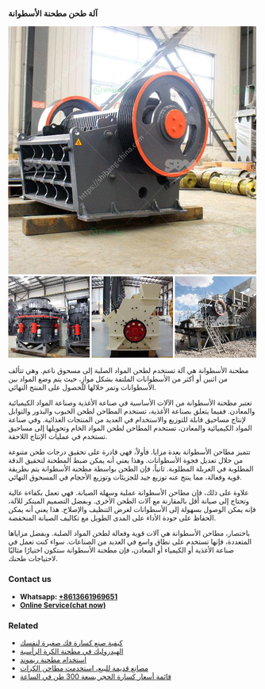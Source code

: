<h3>آلة طحن مطحنة الأسطوانة</h3><img src='1701746344.jpg' alt=''><p>مطحنة الأسطوانة هي آلة تستخدم لطحن المواد الصلبة إلى مسحوق ناعم. وهي تتألف من اثنين أو أكثر من الأسطوانات الملتفة بشكل موازٍ، حيث يتم وضع المواد بين الأسطوانات وتمر خلالها للحصول على المنتج النهائي.</p><p>تعتبر مطحنة الأسطوانة من الآلات الأساسية في صناعة الأغذية وصناعة المواد الكيميائية والمعادن. ففيما يتعلق بصناعة الأغذية، تستخدم المطاحن لطحن الحبوب والبذور والتوابل لإنتاج مساحيق قابلة للتوزيع والاستخدام في العديد من المنتجات الغذائية. وفي صناعة المواد الكيميائية والمعادن، تستخدم المطاحن لطحن المواد الخام وتحويلها إلى مساحيق تستخدم في عمليات الإنتاج اللاحقة.</p><p>تتميز مطاحن الأسطوانة بعدة مزايا. فأولاً، فهي قادرة على تحقيق درجات طحن متنوعة من خلال تعديل فجوة الأسطوانات. وهذا يعني أنه يمكن ضبط المطحنة لتحقيق الدقة المطلوبة في الغربلة المطلوبة. ثانياً، فإن الطحن بواسطة مطحنة الأسطوانة يتم بطريقة قوية وفعالة، مما ينتج عنه توزيع جيد للجزيئات وتوزيع الأحجام في المسحوق النهائي.</p><p>علاوة على ذلك، فإن مطاحن الأسطوانة عملية وسهلة الصيانة. فهي تعمل بكفاءة عالية وتحتاج إلى صيانة أقل بالمقارنة مع آلات الطحن الأخرى. وبفضل التصميم المبتكر للآلة، فإنه يمكن الوصول بسهولة إلى الأسطوانات لغرض التنظيف والإصلاح. هذا يعني أنه يمكن الحفاظ على جودة الأداء على المدى الطويل مع تكاليف الصيانة المنخفضة.</p><p>باختصار، مطاحن الأسطوانة هي آلات قوية وفعالة لطحن المواد الصلبة. وبفضل مزاياها المتعددة، فإنها تستخدم على نطاق واسع في العديد من الصناعات. سواء كنت تعمل في صناعة الأغذية أو الكيمياء أو المعادن، فإن مطحنة الأسطوانة ستكون اختيارًا مثاليًا لاحتياجات طحنك.</p><h3>Contact us</h3><ul><li><strong>Whatsapp:&nbsp;<a href="https://wa.me/8613661969651">+8613661969651</a></strong></li><li><a href="https://swt.shibang-china.com/?git&amp;zhl&amp;آلة طحن مطحنة الأسطوانة"><strong>Online Service(chat now)</strong></a></li></ul><h3>Related</h3><ul><li><a href='كيفية صنع كسارة فك صغيرة لنفسك.md'>كيفية صنع كسارة فك صغيرة لنفسك</a></li><li><a href='الهيدروليك في مطحنة الكرة الرأسية.md'>الهيدروليك في مطحنة الكرة الرأسية</a></li><li><a href='استخدام مطحنة ريموند.md'>استخدام مطحنة ريموند</a></li><li><a href='مصانع قديمة للبيع، استخدمت مطاحن الكرات.md'>مصانع قديمة للبيع، استخدمت مطاحن الكرات</a></li><li><a href='قائمة أسعار كسارة الحجر بسعة 300 طن في الساعة.md'>قائمة أسعار كسارة الحجر بسعة 300 طن في الساعة</a></li></ul>